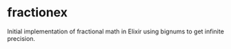 # fractionex
Initial implementation of fractional math in Elixir using bignums to get infinite precision.
